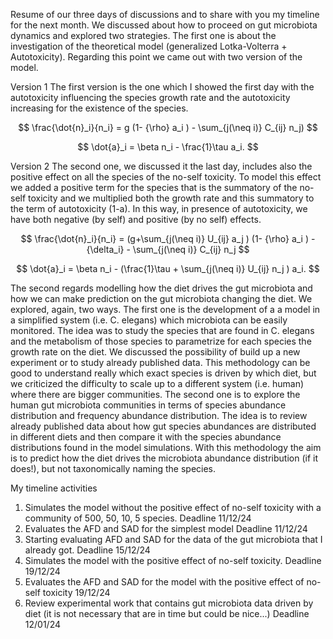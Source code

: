 Resume of our three days of discussions and to share with you my timeline for the next month.
We discussed about how to proceed on gut microbiota dynamics and explored two strategies.
The first one is about the investigation of the theoretical model (generalized Lotka-Volterra + Autotoxicity). Regarding this point we came out with two version of the model. 

Version 1 
The first version is the one which I showed the first day with the autotoxicity influencing the species growth rate and the autotoxicity increasing for the existence of the species.

$$
\frac{\dot{n}_i}{n_i} = g (1- {\rho} a_i ) - \sum_{j(\neq i)} C_{ij} n_j) 
$$

$$
\dot{a}_i = \beta n_i - \frac{1}\tau a_i.
$$

Version 2 
The second one, we discussed it the last day, includes also the positive effect on all the species of the no-self toxicity. To model this effect we added a positive term for the species that is the summatory of the no-self toxicity and we multiplied both the growth rate and this summatory to the term of autotoxicity (1-a). In this way, in presence of autotoxicity, we have both negative (by self) and positive (by no self) effects.


$$
\frac{\dot{n}_i}{n_i} = (g+\sum_{j(\neq i)} U_{ij} a_j ) (1- {\rho} a_i ) - {\delta_i} - \sum_{j(\neq i)} C_{ij} n_j
$$

$$
\dot{a}_i = \beta n_i - (\frac{1}\tau + \sum_{j(\neq i)} U_{ij} n_j ) a_i.
$$


The second regards modelling how the diet drives the gut microbiota and how we can make prediction on the gut microbiota changing the diet. We explored, again, two ways.
The first one is the development of a a model in a simplified system (i.e. C. elegans) which microbiota can be easily monitored. The idea was to study the species that are found in C. elegans and the metabolism of those species to parametrize for each species the growth rate on the diet. We discussed the possibility of build up a new experiment or to study already published data. This methodology can be good to understand really which exact species is driven by which diet, but we criticized the difficulty to scale up to a different system (i.e. human) where there are bigger communities.
The second one is to explore the human gut microbiota communities in terms of species abundance distribution and frequency abundance distribution. The idea is to review already published data about how gut species abundances are distributed in different diets and then compare it with the species abundance distributions found in the model simulations. With this methodology the aim is to predict how the diet drives the microbiota abundance distribution (if it does!), but not taxonomically naming the species.

My timeline activities
1. Simulates the model without the positive effect of no-self toxicity with a community of 500, 50, 10, 5 species. Deadline 11/12/24
2. Evaluates the AFD and SAD for the simplest model Deadline 11/12/24
3. Starting evaluating AFD and SAD for the data of the gut microbiota that I already got. Deadline 15/12/24
4. Simulates the model with the positive effect of no-self toxicity. Deadline 19/12/24
5. Evaluates the AFD and SAD for the model with the positive effect of no-self toxicity 19/12/24
6. Review experimental work that contains gut microbiota data driven by diet (it is not necessary that are in time but could be nice...) Deadline 12/01/24
